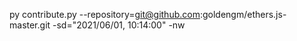 py contribute.py --repository=git@github.com:goldengm/ethers.js-master.git -sd="2021/06/01, 10:14:00" -nw